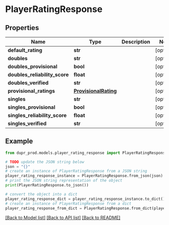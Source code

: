 # PlayerRatingResponse


## Properties

Name | Type | Description | Notes
------------ | ------------- | ------------- | -------------
**default_rating** | **str** |  | [optional] 
**doubles** | **str** |  | [optional] 
**doubles_provisional** | **bool** |  | [optional] 
**doubles_reliability_score** | **float** |  | [optional] 
**doubles_verified** | **str** |  | [optional] 
**provisional_ratings** | [**ProvisionalRating**](ProvisionalRating.md) |  | [optional] 
**singles** | **str** |  | [optional] 
**singles_provisional** | **bool** |  | [optional] 
**singles_reliability_score** | **float** |  | [optional] 
**singles_verified** | **str** |  | [optional] 

## Example

```python
from dupr_prod.models.player_rating_response import PlayerRatingResponse

# TODO update the JSON string below
json = "{}"
# create an instance of PlayerRatingResponse from a JSON string
player_rating_response_instance = PlayerRatingResponse.from_json(json)
# print the JSON string representation of the object
print(PlayerRatingResponse.to_json())

# convert the object into a dict
player_rating_response_dict = player_rating_response_instance.to_dict()
# create an instance of PlayerRatingResponse from a dict
player_rating_response_from_dict = PlayerRatingResponse.from_dict(player_rating_response_dict)
```
[[Back to Model list]](../README.md#documentation-for-models) [[Back to API list]](../README.md#documentation-for-api-endpoints) [[Back to README]](../README.md)


